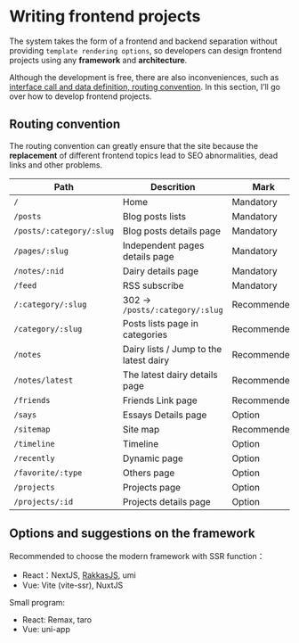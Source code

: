 # Writing frontend projects

The system takes the form of a frontend and backend separation without providing `template rendering options`, so developers can design frontend projects using any **framework** and **architecture**. 

Although the development is free, there are also inconveniences, such as <u>interface call and data definition, routing convention</u>. In this section, I’ll go over how to develop frontend projects.

## Routing convention

The routing convention can greatly ensure that the site because the **replacement** of different frontend topics lead to SEO abnormalities, dead links and other problems.

| Path                     | Descrition                             | Mark        |
| ------------------------ | -------------------------------------- | ----------- |
| `/`                      | Home                                   | Mandatory   |
| `/posts`                 | Blog posts lists                       | Mandatory   |
| `/posts/:category/:slug` | Blog posts details page                | Mandatory   |
| `/pages/:slug`           | Independent pages details page         | Mandatory   |
| `/notes/:nid`            | Dairy details page                     | Mandatory   |
| `/feed`                  | RSS subscribe                          | Mandatory   |
| `/:category/:slug`       | 302 -> `/posts/:category/:slug`        | Recommended |
| `/category/:slug`        | Posts lists page in categories         | Recommended |
| `/notes`                 | Dairy lists / Jump to the latest dairy | Recommended |
| `/notes/latest`          | The latest dairy details page          | Recommended |
| `/friends`               | Friends Link page                      | Recommended |
| `/says`                  | Essays Details page                    | Option      |
| `/sitemap`               | Site map                               | Recommended |
| `/timeline`              | Timeline                               | Option      |
| `/recently`              | Dynamic page                           | Option      |
| `/favorite/:type`        | Others page                            | Option      |
| `/projects`              | Projects page                          | Option      |
| `/projects/:id`          | Projects details page                  | Option      |

## Options and suggestions on the framework

Recommended to choose the modern framework with SSR function：

- React：NextJS, [RakkasJS](https://github.com/rakkasjs/rakkasjs), umi
- Vue: Vite (vite-ssr), NuxtJS

Small program:

- React: Remax, taro
- Vue: uni-app